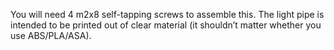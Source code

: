 You will need 4 m2x8 self-tapping screws to assemble this. The light pipe is intended to be printed out of clear material (it shouldn’t matter whether you use ABS/PLA/ASA).